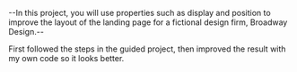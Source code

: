 --In this project, you will use properties such as display and position to improve the layout of the landing page for a fictional design firm, Broadway Design.--


First followed the steps in the guided project, then improved the result with my own code so it looks better. 